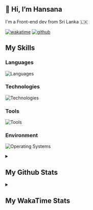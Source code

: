 
<h2>👋 Hi, I’m Hansana</h2>
<p>I'm a Front-end dev from Sri Lanka 🇱🇰</p>

[![wakatime](https://wakatime.com/badge/user/cf3817f9-1dca-4dc8-876a-c4ae6f6942cc.svg)](https://wakatime.com/@cf3817f9-1dca-4dc8-876a-c4ae6f6942cc)
[![github](https://img.shields.io/github/followers/DevHanza?logo=github&style=plastic)](https://github.com/DevHanza?tab=followers)

## My Skills

### Languages
![Languages](https://go-skill-icons.vercel.app/api/icons?i=js,ts,html,css,py,php,c&perline=6)

### Technologies
![Technologies](https://go-skill-icons.vercel.app/api/icons?i=react,angular,nodejs,expressjs,mongodb,sqlite,mysql,scss,bootstrap,tailwindcss,gsap,materialui,shadcn&perline=6)

### Tools
![Tools](https://go-skill-icons.vercel.app/api/icons?i=git,figma,ps,ai,lightroom,wordpress,webstudio,framer,webflow&perline=6)

### Environment
![Operating Systems](https://go-skill-icons.vercel.app/api/icons?i=chrome,vscode,terminal)


<details>
    <summary><h2>My Github Stats</h2></summary>
    <figure>
        <img src="https://github-readme-stats.vercel.app/api?username=DevHanza&hide_border=true&theme=transparent" />
        <img src="https://github-readme-stats.vercel.app/api/top-langs/?username=DevHanza&langs_count=8&layout=compact&hide_border=true&theme=transparent" />
    </figure> -->
</details>

<details>
    <summary><h2>My WakaTime Stats</h2></summary>
    <figure>
        <!--START_SECTION:waka-->

```txt
From: 14 October 2024 - To: 06 May 2025

CSS           79 hrs 36 mins  ######-------------------   25.64 %
HTML          78 hrs 9 mins   ######-------------------   25.17 %
TypeScript    73 hrs 32 mins  ######-------------------   23.69 %
JavaScript    62 hrs 7 mins   #####--------------------   20.01 %
Python        4 hrs 38 mins   -------------------------   01.49 %
```

<!--END_SECTION:waka-->
    </figure>
</details>
